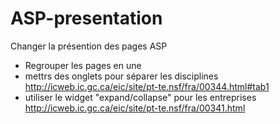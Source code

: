 ASP-presentation
================

Changer la présention des pages ASP

* Regrouper les pages en une
* mettrs des onglets pour séparer les disciplines  http://icweb.ic.gc.ca/eic/site/pt-te.nsf/fra/00344.html#tab1
* utiliser le widget "expand/collapse" pour les entreprises http://icweb.ic.gc.ca/eic/site/pt-te.nsf/fra/00341.html